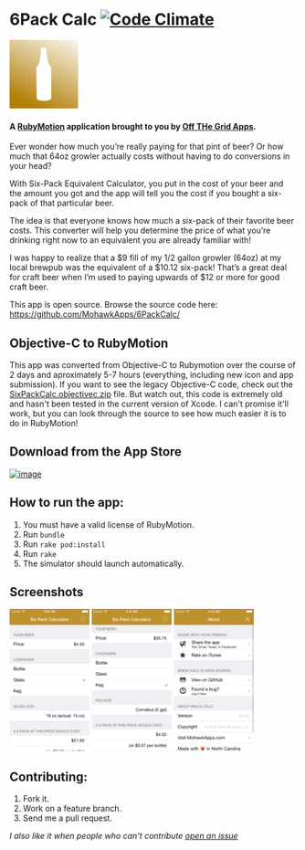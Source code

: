# 6Pack Calc [![Code Climate](https://codeclimate.com/github/OTGApps/6PackCalc.png)](https://codeclimate.com/github/OTGApps/6PackCalc)
![App Icon](resources/Icon-120.png)

#### A [RubyMotion](http://www.rubymotion.com/) application brought to you by [Off THe Grid Apps](http://otgapps.io/).

Ever wonder how much you’re really paying for that pint of beer? Or how much that 64oz growler actually costs without having to do conversions in your head? 

With Six-Pack Equivalent Calculator, you put in the cost of your beer and the amount you got and the app will tell you the cost if you bought a six-pack of that particular beer. 

The idea is that everyone knows how much a six-pack of their favorite beer costs. This converter will help you determine the price of what you’re drinking right now to an equivalent you are already familiar with! 

I was happy to realize that a $9 fill of my 1/2 gallon growler (64oz) at my local brewpub was the equivalent of a $10.12 six-pack! That’s a great deal for craft beer when I’m used to paying upwards of $12 or more for good craft beer.

This app is open source. Browse the source code here: https://github.com/MohawkApps/6PackCalc/

## Objective-C to RubyMotion

This app was converted from Objective-C to Rubymotion over the course of 2 days and aproximately 5-7 hours (everything, including new icon and app submission). If you want to see the legacy Objective-C code, check out the [SixPackCalc.objectivec.zip](SixPackCalc.objectivec.zip) file. But watch out, this code is extremely old and hasn't been tested in the current version of Xcode. I can't promise it'll work, but you can look through the source to see how much easier it is to do in RubyMotion!

## Download from the App Store

[![image](http://ax.phobos.apple.com.edgesuite.net/images/web/linkmaker/badge_appstore-lrg.gif)](https://itunes.apple.com/us/app/six-pack-equivalent-calculator/id414522449?mt=8&at=10l4yY&ct=github)


## How to run the app:

1. You must have a valid license of RubyMotion.
2. Run `bundle`
3. Run `rake pod:install`
4. Run `rake`
5. The simulator should launch automatically.

## Screenshots

<a href="_marketing/screenshots/2.0.0/iPhone4/01.png"><img src="_marketing/screenshots/2.0.0/iPhone4/01.png" alt="Screenshot" width="140" /></a> <a href="_marketing/screenshots/2.0.0/iPhone4/02.png"><img src="_marketing/screenshots/2.0.0/iPhone4/02.png" alt="Screenshot" width="140" /></a> <a href="_marketing/screenshots/2.0.0/iPhone4/03.png"><img src="_marketing/screenshots/2.0.0/iPhone4/03.png" alt="Screenshot" width="140" /></a>

## Contributing:

1. Fork it.
2. Work on a feature branch.
3. Send me a pull request.

*I also like it when people who can't contribute [open an issue](https://github.com/OTGApps/6PackCalc/issues)*

